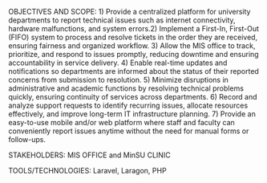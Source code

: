 OBJECTIVES AND SCOPE: 1) Provide a centralized platform for university departments to report technical
issues such as internet connectivity, hardware malfunctions, and system errors.2) Implement a First-In, First-Out (FIFO) system to process and resolve tickets in
the order they are received, ensuring fairness and organized workflow. 3) Allow the MIS office to track, prioritize, and respond to issues promptly, reducing
downtime and ensuring accountability in service delivery. 4) Enable real-time updates and notifications so departments are informed about
the status of their reported concerns from submission to resolution. 5) Minimize disruptions in administrative and academic functions by resolving
technical problems quickly, ensuring continuity of services across departments. 6) Record and analyze support requests to identify recurring issues, allocate
resources effectively, and improve long-term IT infrastructure planning. 7) Provide an easy-to-use mobile and/or web platform where staff and faculty can
conveniently report issues anytime without the need for manual forms or follow-ups.

STAKEHOLDERS: MIS OFFICE and MinSU CLINIC

TOOLS/TECHNOLOGIES: Laravel, Laragon, PHP
